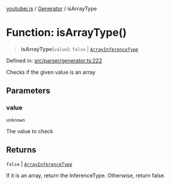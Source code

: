 [youtubei.js](../../../../README.md) / [Generator](../README.md) / isArrayType

# Function: isArrayType()

> **isArrayType**(`value`): `false` \| [`ArrayInferenceType`](../type-aliases/ArrayInferenceType.md)

Defined in: [src/parser/generator.ts:222](https://github.com/LuanRT/YouTube.js/blob/0733f60b57877f6b8b87dfd5cc6195b5085f5c09/src/parser/generator.ts#L222)

Checks if the given value is an array

## Parameters

### value

`unknown`

The value to check

## Returns

`false` \| [`ArrayInferenceType`](../type-aliases/ArrayInferenceType.md)

If it is an array, return the InferenceType. Otherwise, return false.
